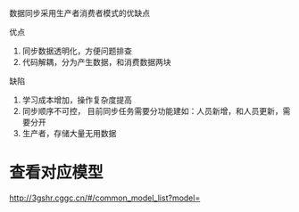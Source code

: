 数据同步采用生产者消费者模式的优缺点

优点
1. 同步数据透明化，方便问题排查
2. 代码解耦，分为产生数据，和消费数据两块


缺陷
1. 学习成本增加，操作复杂度提高
2. 同步顺序不可控， 目前同步任务需要分功能建如：人员新增，和人员更新，需要分开
3. 生产者，存储大量无用数据

# 查看对应模型
http://3gshr.cggc.cn/#/common_model_list?model=

